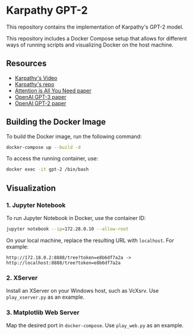 # Karpathy GPT-2

This repository contains the implementation of Karpathy's GPT-2 model.

This repository includes a Docker Compose setup that allows for different ways of running scripts and visualizing Docker on the host machine.

## Resources

- [Karpathy's Video](https://www.youtube.com/watch?v=l8pRSuU81PU&t=5294s)
- [Karpathy's repo](https://www.youtube.com/redirect?event=video_description&redir_token=QUFFLUhqbDJnRlhLTVNFM0E3cGpkczBWM1pLZkkwcU5lQXxBQ3Jtc0tsQXFwMHZsdlBpOHZSOWxQRmt3dEZEeFhEb3c3OVlUdTdBZ1NhZFlYVW1DOThtTm1SbV9YbnVDeGRFaFpxMWpCaVBVLWI2RWVONVVuRnI2aG9QT3pJc25oUVhKMkR4VjFWZVlSMERNWGV5ZElpYk9Xbw&q=https%3A%2F%2Fgithub.com%2Fkarpathy%2Fbuild-nanogpt&v=l8pRSuU81PU)
- [Attention is All You Need paper](https://www.youtube.com/redirect?event=video_description&redir_token=QUFFLUhqbldFWkxOa2hwM3ZUU0N4ZHhVQ1FnZEgxVFcxZ3xBQ3Jtc0tsai1MT1daNG0xTm03dnJoeHkzZ1NUMEttUm5CdHdvQmZlMko0R2VsTHh6WGhzUGZucGZ1aFN1Y3M2d1hLajRvWW9DNnVVZnFKalF6MERsWVVyUjYyZUlFT2JYUjdGVV8xT1NOUUZoVDd3cHlNcF9BWQ&q=https%3A%2F%2Farxiv.org%2Fabs%2F1706.03762&v=l8pRSuU81PU)
- [OpenAI GPT-3 paper](https://www.youtube.com/redirect?event=video_description&redir_token=QUFFLUhqa1ZFZTI0M1BuWGZjeGhjb0tuQzF2cVVScHFHZ3xBQ3Jtc0tuMlJHTjI2MWhZQ25zU051TjVXenJuLWRGd056bWJEYlhBUVpoMklIQWtEaWlkRXhQdm5TNHh6R0pRY1hxX2pSWGFIVkdYc0hlMkRMT0NxcWotMGdoeFVySTVyNFBVU25wUGdPTHBvY0JKc0lZdFRrNA&q=https%3A%2F%2Farxiv.org%2Fabs%2F2005.14165&v=l8pRSuU81PU)
- [OpenAI GPT-2 paper](https://www.youtube.com/redirect?event=video_description&redir_token=QUFFLUhqbGlWX2Y1NnpRQmpKQmxJUFVjVnJHNUdnVmhrd3xBQ3Jtc0trY19xZi02NGJOVU9mN3dwdTloVnNFMjNzSWd3VjVUaTFySXUwMlgxM2NHSDZ5S2tCWnBqenBzV2FXSXdVZHhLREFTVTZKTWRhZU1EWWhXZ19YT0JrX1JmZWxyam9QVzBpS2hHanRnRG5ROTFFM2dBUQ&q=https%3A%2F%2Fd4mucfpksywv.cloudfront.net%2Fbetter-language-models%2Flanguage_models_are_unsupervised_multitask_learners.pdf-&v=l8pRSuU81PU)

## Building the Docker Image

To build the Docker image, run the following command:
```sh
docker-compose up --build -d
```

To access the running container, use:
```sh
docker exec -it gpt-2 /bin/bash
```

## Visualization

### 1. Jupyter Notebook

To run Jupyter Notebook in Docker, use the container ID:
```sh
jupyter notebook --ip=172.28.0.10 --allow-root
```

On your local machine, replace the resulting URL with `localhost`. For example:
```
http://172.18.0.2:8888/tree?token=e8b6df7a2a -> http://localhost:8888/tree?token=e8b6df7a2a
```

### 2. XServer

Install an XServer on your Windows host, such as VcXsrv. Use `play_xserver.py` as an example.

### 3. Matplotlib Web Server

Map the desired port in `docker-compose`. Use `play_web.py` as an example.